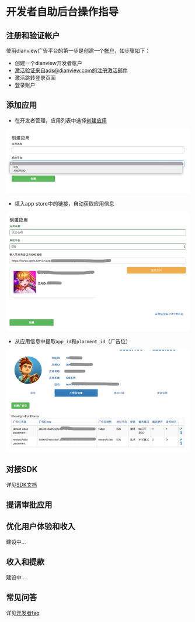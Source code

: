 # 开发者自助后台操作指导

## 注册和验证帐户

使用dianview广告平台的第一步是创建一个[帐户](http://www.dianview.com/site/register)，如步骤如下：

- 创建一个dianview开发者帐户  
- 激活验证来自ads@dianview.com的注册激活邮件  
- 激活跳转登录页面  
- 登录账户 

## 添加应用

- 在开发者管理，应用列表中选择[创建应用](`http://www.dianview.com/project/app/create`)

![img](../img/create_app.png)

- 填入app store中的链接，自动获取应用信息

![img](../img/update_app_info.png)

- 从应用信息中提取`app_id`和`placment_id`（广告位）

![img](../img/get_appid_placementid.png)

## 对接SDK

详见[SDK文档](./sdk.md)

## 提请审批应用

## 优化用户体验和收入

建设中...

## 收入和提款

建设中...

## 常见问答

详见[开发者faq](./dev_faq.md)
